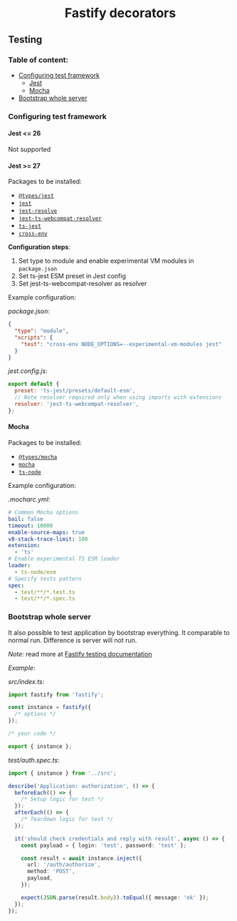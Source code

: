 <h1 style="text-align: center">Fastify decorators</h1>

## Testing

### Table of content:

- [Configuring test framework](#configuring-test-framework)
  - [Jest](#jest--27)
  - [Mocha](#mocha)
- [Bootstrap whole server](#bootstrap-whole-server)

### Configuring test framework

#### Jest <= 26

Not supported

#### Jest >= 27

Packages to be installed:

- [`@types/jest`](https://www.npmjs.com/package/@types/jest)
- [`jest`](https://www.npmjs.com/package/jest)
- [`jest-resolve`](https://www.npmjs.com/package/jest-resolve)
- [`jest-ts-webcompat-resolver`](https://www.npmjs.com/package/jest-ts-webcompat-resolver)
- [`ts-jest`](https://www.npmjs.com/package/ts-jest)
- [`cross-env`](https://www.npmjs.com/package/cross-env)

**Configuration steps**:

1. Set type to module and enable experimental VM modules in `package.json`
2. Set ts-jest ESM preset in Jest config
3. Set jest-ts-webcompat-resolver as resolver

Example configuration:

_package.json_:

```json
{
  "type": "module",
  "scripts": {
    "test": "cross-env NODE_OPTIONS=--experimental-vm-modules jest"
  }
}
```

_jest.config.js_:

```javascript
export default {
  preset: 'ts-jest/presets/default-esm',
  // Note resolver required only when using imports with extensions
  resolver: 'jest-ts-webcompat-resolver',
};
```

#### Mocha

Packages to be installed:

- [`@types/mocha`](https://www.npmjs.com/package/@types/mocha)
- [`mocha`](https://www.npmjs.com/package/mocha)
- [`ts-node`](https://www.npmjs.com/package/ts-node)

Example configuration:

_.mocharc.yml_:

```yaml
# Common Mocha options
bail: false
timeout: 10000
enable-source-maps: true
v8-stack-trace-limit: 100
extension:
  - 'ts'
# Enable experimental TS ESM loader
loader:
  - ts-node/esm
# Specify tests pattern
spec:
  - test/**/*.test.ts
  - test/**/*.spec.ts
```

### Bootstrap whole server

It also possible to test application by bootstrap everything. It comparable to normal run.
Difference is server will not run.

_Note_: read more at [Fastify testing documentation](https://github.com/fastify/fastify/blob/master/docs/Testing.md)

_Example_:

_src/index.ts_:

```ts
import fastify from 'fastify';

const instance = fastify({
  /* options */
});

/* your code */

export { instance };
```

_test/auth.spec.ts_:

```ts
import { instance } from '../src';

describe('Application: authorization', () => {
  beforeEach(() => {
    /* Setup logic for test */
  });
  afterEach(() => {
    /* Teardown logic for test */
  });

  it('should check credentials and reply with result', async () => {
    const payload = { login: 'test', password: 'test' };

    const result = await instance.inject({
      url: '/auth/authorize',
      method: 'POST',
      payload,
    });

    expect(JSON.parse(result.body)).toEqual({ message: 'ok' });
  });
});
```

[`reflect-metadata`]: https://npmjs.com/package/reflect-metadata
